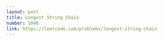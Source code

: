 ```yaml
---
layout: post
title: Longest String Chain
number: 1048
link: https://leetcode.com/problems/longest-string-chain
---
```

